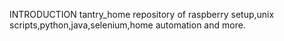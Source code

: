 INTRODUCTION
tantry_home repository of raspberry setup,unix scripts,python,java,selenium,home automation and more.
